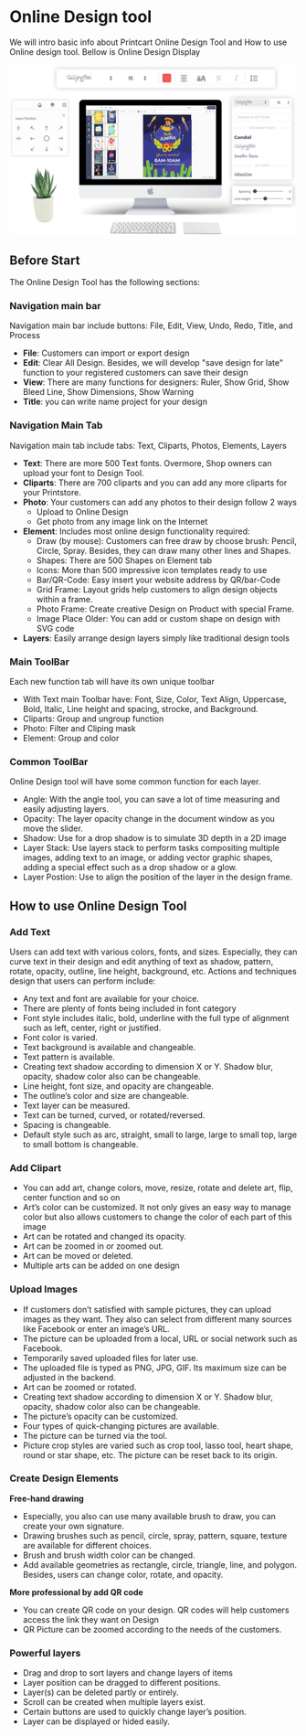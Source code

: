 # Online Design tool
We will intro basic info about Printcart Online Design Tool and How to use Online design tool.
Bellow is Online Design Display

![Printcart Online Design tool Display!](srceenshot_2.png "Online Design Display")

## Before Start
The Online Design Tool has the following sections:
### Navigation main bar
Navigation main bar include buttons: File, Edit, View, Undo, Redo, Title, and Process

- **File**: Customers can import or export design
- **Edit**: Clear All Design. Besides, we will develop "save design for late" function to your registered customers can save their design
- **View**: There are many functions for designers: Ruler, Show Grid, Show Bleed Line, Show Dimensions, Show Warning
- **Title**: you can write name project for your design


### Navigation Main Tab
Navigation main tab include tabs: Text, Cliparts, Photos, Elements, Layers
- **Text**: There are more 500 Text fonts. Overmore, Shop owners can upload your font to Design Tool.
- **Cliparts**: There are 700 cliparts and you can add any more cliparts for your Printstore.
- **Photo**: Your customers can add any photos to their design follow 2 ways
    - Upload to Online Design
    - Get photo from any image link on the Internet
- **Element**: Includes most online design functionality required:
    - Draw (by mouse): Customers can free draw by choose brush: Pencil, Circle, Spray. Besides, they can draw many other lines and Shapes.
    - Shapes: There are 500 Shapes on Element tab
    - Icons: More than 500 impressive icon templates ready to use
    - Bar/QR-Code: Easy insert your website address by QR/bar-Code
    - Grid Frame: Layout grids help customers to align design objects within a frame.
    - Photo Frame: Create creative Design on Product with special Frame.
    - Image Place Older: You can add or custom shape on design with SVG code
- **Layers**: Easily arrange design layers simply like traditional design tools
### Main ToolBar
Each new function tab will have its own unique toolbar
- With Text main Toolbar have: Font, Size, Color, Text Align, Uppercase, Bold, Italic, Line height and spacing, strocke, and Background.
- Cliparts: Group and ungroup function
- Photo: Filter and Cliping mask
- Element: Group and color
### Common ToolBar
Online Design tool will have some common function for each layer.
- Angle: With the angle tool, you can save a lot of time measuring and easily adjusting layers.
- Opacity: The layer opacity change in the document window as you move the slider.
- Shadow: Use for a drop shadow is to simulate 3D depth in a 2D image
- Layer Stack: Use layers stack to perform tasks compositing multiple images, adding text to an image, or adding vector graphic shapes, adding a special effect such as a drop shadow or a glow.
- Layer Postion: Use to align the position of the layer in the design frame.

## How to use Online Design Tool

### Add Text
Users can add text with various colors, fonts, and sizes. Especially, they can curve text in their design and edit anything of text as shadow, pattern, rotate, opacity, outline, line height, background, etc. Actions and techniques design that users can perform include:

- Any text and font are available for your choice.
- There are plenty of fonts being included in font category
- Font style includes italic, bold, underline with the full type of alignment such as left, center, right or justified.
- Font color is varied.
- Text background is available and changeable.
- Text pattern is available.
- Creating text shadow according to dimension X or Y. Shadow blur, opacity, shadow color also can be changeable.
- Line height, font size, and opacity are changeable.
- The outline’s color and size are changeable.
- Text layer can be measured.
- Text can be turned, curved, or rotated/reversed.
- Spacing is changeable.
- Default style such as arc, straight, small to large, large to small top, large to small bottom is changeable.

### Add Clipart
- You can add art, change colors, move, resize, rotate and delete art, flip, center function and so on
- Art’s color can be customized. It not only gives an easy way to manage color but also allows customers to change the color of each part of this image
- Art can be rotated and changed its opacity.
- Art can be zoomed in or zoomed out.
- Art can be moved or deleted.
- Multiple arts can be added on one design

### Upload Images
- If customers don’t satisfied with sample pictures, they can upload images as they want. They also can select from different many sources like Facebook or enter an image’s URL.
- The picture can be uploaded from a local, URL or social network such as Facebook.
- Temporarily saved uploaded files for later use.
- The uploaded file is typed as PNG, JPG, GIF. Its maximum size can be adjusted in the backend. 
- Art can be zoomed or rotated.
- Creating text shadow according to dimension X or Y. Shadow blur, opacity, shadow color also can be changeable.
- The picture’s opacity can be customized.
- Four types of quick-changing pictures are available.
- The picture can be turned via the tool.
- Picture crop styles are varied such as crop tool, lasso tool, heart shape, round or star shape, etc. The picture can be reset back to its origin.

### Create Design Elements
**Free-hand drawing**
- Especially, you also can use many available brush to draw, you can create your own signature.
- Drawing brushes such as pencil, circle, spray, pattern, square, texture are available for different choices.
- Brush and brush width color can be changed.
- Add available geometries as rectangle, circle, triangle, line, and polygon. Besides, users can change color, rotate, and opacity.

**More professional by add QR code**
- You can create QR code on your design. QR codes will help customers access the link they want on Design
- QR Picture can be zoomed according to the needs of the customers.

### Powerful layers
- Drag and drop to sort layers and change layers of items
- Layer position can be dragged to different positions.
- Layer(s) can be deleted partly or entirely.
- Scroll can be created when multiple layers exist.
- Certain buttons are used to quickly change layer’s position.
- Layer can be displayed or hided easily.